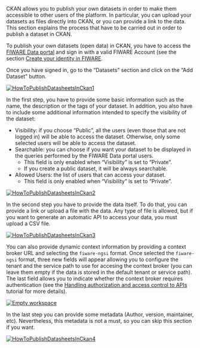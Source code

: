 CKAN allows you to publish your own datasets in order to make them
accessible to other users of the platform. In particular, you can
upload your datasets as files directly into CKAN, or you can provide
a link to the data. This section explains the process that have to
be carried out in order to publish a dataset in CKAN.

To publish your own datasets (open data) in CKAN, you have to access the
[FIWARE Data portal](https://data.lab.fiware.org/) and sign in with a
valid FIWARE Account (see the section [Create your identity in FIWARE](/handling-authorization-and-access-control-to-apis/how-to-create-your-identity-in-fiware/).

Once you have signed in, go to the “Datasets” section and click on the “Add
Dataset” button.

[![HowToPublishDatasheetsInCkan1](images/HowToPublishDatasheetsInCkan1-1024x485.png)](images/HowToPublishDatasheetsInCkan1.png)

In the first step, you have to provide some basic information such
as the name, the description or the tags of your dataset. In addition,
you also have to include some additional information intended to specify
the visibility of the dataset:

-   Visibility: if you choose “Public”, all the users (even those that
    are not logged in) will be able to access the dataset. Otherwise,
    only some selected users will be able to access the dataset.
-   Searchable: you can choose if you want your dataset to be displayed
    in the queries performed by the FIWARE Data portal users.
    -   This field is only enabled when “Visibility” is set to
        “Private”.
    -   If you create a public dataset, it will be always searchable.
-   Allowed Users: the list of users that can access your dataset.
    -   This field is only enabled when “Visibility” is set to
        “Private”.

[![HowToPublishDatasheetsInCkan2](images/HowToPublishDatasheetsInCkan21.png)](images/HowToPublishDatasheetsInCkan21.png)

In the second step you have to provide the data itself. To do that, you can
provide a link or upload a file with the data. Any type of file is allowed, but if you
want to generate an automatic API to access your data, you must upload a
CSV file.

[![HowToPublishDatasheetsInCkan3](images/HowToPublishDatasheetsInCkan3.png)](images/HowToPublishDatasheetsInCkan3.png)

You can also provide dynamic context information by providing a context broker
URL and selecting the `fiware-ngsi` format. Once selected the `fiware-ngsi`
format, three new fields will appear allowing you to configure the tenant and
the service path to use for accesing the context broker (you can leave them
empty if the data is stored in the default tenant or service path). The last
field allows you to indicate whether the context broker requires authentication
(see the [Handling authorization and access control to APIs](/handling-authorization-and-access-control-to-apis/introduction/)
tutorial for more details).

[<img src="../images/PublishDyncamicContextInformationResource.png" srcset="../images/PublishDyncamicContextInformationResource.png 2x" alt="Empty workspace"/>](images/PublishDyncamicContextInformationResource.png)


In the last step you can provide some metadata (Author, version, maintainer, etc). Nevertheless, this metadata
is not a must, so you can skip this section if you want.

[![HowToPublishDatasheetsInCkan4](images/HowToPublishDatasheetsInCkan4.png)](images/HowToPublishDatasheetsInCkan4.png)
